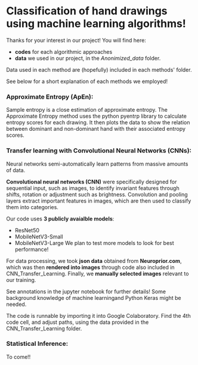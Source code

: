 # Classification of hand drawings using machine learning algorithms!

Thanks for your interest in our project! You will find here:
* **codes** for each algorithmic approaches
* **data** we used in our project, in the *Anonimized_data* folder.

Data used in each method are (hopefully) included in each methods' folder.

See below for a short explanation of each methods we employed!

### Approximate Entropy (ApEn):
Sample entropy is a close estimation of approximate entropy. The Approximate Entropy method uses the python pyentrp library to calculate entropy scores for each drawing. It then plots the data to show the relation between dominant and non-dominant hand with their associated entropy scores.

### Transfer learning with Convolutional Neural Networks (CNNs):
Neural networks semi-automatically learn patterns from massive amounts of data.

**Convolutional neural networks (CNN)** were specifically designed for sequential input, such as images, to identify invariant features through shifts, rotation or adjustment such as brightness.
Convolution and pooling layers extract important features in images, which are then used to classify them into categories.

Our code uses **3 publicly avaialble models**:
* ResNet50
* MobileNetV3-Small
* MobileNetV3-Large 
We plan to test more models to look for best performance!

For data processing, we took **json data** obtained from **Neuroprior.com**, which was then **rendered into images** through code also included in CNN_Transfer_Learning.
Finally, we **manually selected images** relevant to our training.


See annotations in the jupyter notebook for further details! Some background knowledge of machine learningand Python Keras might be needed. 

The code is runnable by importing it into Google Colaboratory. Find the 4th code cell, and adjust paths, using the data provided in the CNN_Transfer_Learning folder.

### Statistical Inference:
To come!!
